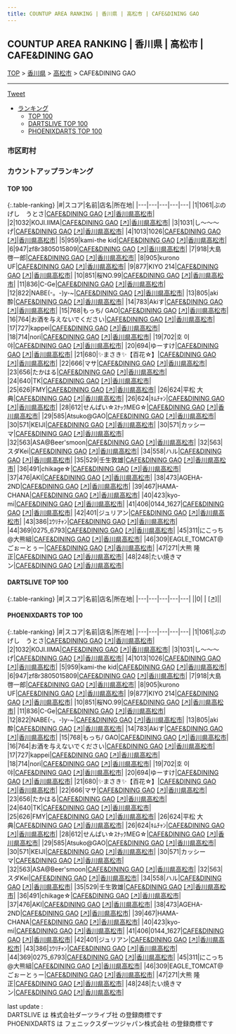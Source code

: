 ```yaml
---
title: COUNTUP AREA RANKING | 香川県 | 高松市 | CAFE&DINING GAO
---
```

## COUNTUP AREA RANKING | 香川県 | 高松市 | CAFE&DINING GAO

[TOP](/darts/rank/) > [香川県](/darts/rank/香川県/) > [高松市](/darts/rank/香川県/高松市/) > CAFE&DINING GAO

___

<a href="https://twitter.com/share?ref_src=twsrc%5Etfw" data-text="COUNTUP AREA RANKING | 香川県高松市CAFE&DINING GAO" class="twitter-share-button" data-hashtags="DARTSLIVE,PHOENIXDARTS,darts,ダーツ" data-show-count="false">Tweet</a>

* [ランキング](#カウントアップランキング)
    * [TOP 100](#top-100)
    * [DARTSLIVE TOP 100](#dartslive-top-100)
    * [PHOENIXDARTS TOP 100](#phoenixdarts-top-100)

### 市区町村

<ul>

</ul>

### カウントアップランキング

#### TOP 100



{:.table-ranking}
|#|スコア|名前|店名|所在地|
|---|---|---|---|---|
|1|1061|<span class="rank-name-pd">ぶのげし　うとさ</span>|<a href="/darts/rank/shops/70820.html">CAFE&DINING GAO</a> <a href="https://vs.phoenixdarts.com/jp/shop/shopDetailInfo/s_70820?s_seq=70820">[↗]</a>|<a href="/darts/rank/香川県/高松市">香川県高松市</a>|
|2|1032|<span class="rank-name-pd">KOJI.IIMA</span>|<a href="/darts/rank/shops/70820.html">CAFE&DINING GAO</a> <a href="https://vs.phoenixdarts.com/jp/shop/shopDetailInfo/s_70820?s_seq=70820">[↗]</a>|<a href="/darts/rank/香川県/高松市">香川県高松市</a>|
|3|1031|<span class="rank-name-pd">し〜〜〜げ</span>|<a href="/darts/rank/shops/70820.html">CAFE&DINING GAO</a> <a href="https://vs.phoenixdarts.com/jp/shop/shopDetailInfo/s_70820?s_seq=70820">[↗]</a>|<a href="/darts/rank/香川県/高松市">香川県高松市</a>|
|4|1013|<span class="rank-name-pd">1026</span>|<a href="/darts/rank/shops/70820.html">CAFE&DINING GAO</a> <a href="https://vs.phoenixdarts.com/jp/shop/shopDetailInfo/s_70820?s_seq=70820">[↗]</a>|<a href="/darts/rank/香川県/高松市">香川県高松市</a>|
|5|959|<span class="rank-name-pd">kami-the kid</span>|<a href="/darts/rank/shops/70820.html">CAFE&DINING GAO</a> <a href="https://vs.phoenixdarts.com/jp/shop/shopDetailInfo/s_70820?s_seq=70820">[↗]</a>|<a href="/darts/rank/香川県/高松市">香川県高松市</a>|
|6|947|<span class="rank-name-pd">zf8r3805015809</span>|<a href="/darts/rank/shops/70820.html">CAFE&DINING GAO</a> <a href="https://vs.phoenixdarts.com/jp/shop/shopDetailInfo/s_70820?s_seq=70820">[↗]</a>|<a href="/darts/rank/香川県/高松市">香川県高松市</a>|
|7|918|<span class="rank-name-pd"><span class="pro-icon-pd"></span>大島 啓一郎</span>|<a href="/darts/rank/shops/70820.html">CAFE&DINING GAO</a> <a href="https://vs.phoenixdarts.com/jp/shop/shopDetailInfo/s_70820?s_seq=70820">[↗]</a>|<a href="/darts/rank/香川県/高松市">香川県高松市</a>|
|8|905|<span class="rank-name-pd">kurono UF</span>|<a href="/darts/rank/shops/70820.html">CAFE&DINING GAO</a> <a href="https://vs.phoenixdarts.com/jp/shop/shopDetailInfo/s_70820?s_seq=70820">[↗]</a>|<a href="/darts/rank/香川県/高松市">香川県高松市</a>|
|9|877|<span class="rank-name-pd">KIYO 214</span>|<a href="/darts/rank/shops/70820.html">CAFE&DINING GAO</a> <a href="https://vs.phoenixdarts.com/jp/shop/shopDetailInfo/s_70820?s_seq=70820">[↗]</a>|<a href="/darts/rank/香川県/高松市">香川県高松市</a>|
|10|851|<span class="rank-name-pd">桜NO.99</span>|<a href="/darts/rank/shops/70820.html">CAFE&DINING GAO</a> <a href="https://vs.phoenixdarts.com/jp/shop/shopDetailInfo/s_70820?s_seq=70820">[↗]</a>|<a href="/darts/rank/香川県/高松市">香川県高松市</a>|
|11|836|<span class="rank-name-pd">C-Ge</span>|<a href="/darts/rank/shops/70820.html">CAFE&DINING GAO</a> <a href="https://vs.phoenixdarts.com/jp/shop/shopDetailInfo/s_70820?s_seq=70820">[↗]</a>|<a href="/darts/rank/香川県/高松市">香川県高松市</a>|
|12|822|<span class="rank-name-pd">NABE(-。-)y-~</span>|<a href="/darts/rank/shops/70820.html">CAFE&DINING GAO</a> <a href="https://vs.phoenixdarts.com/jp/shop/shopDetailInfo/s_70820?s_seq=70820">[↗]</a>|<a href="/darts/rank/香川県/高松市">香川県高松市</a>|
|13|805|<span class="rank-name-pd">aki 酔</span>|<a href="/darts/rank/shops/70820.html">CAFE&DINING GAO</a> <a href="https://vs.phoenixdarts.com/jp/shop/shopDetailInfo/s_70820?s_seq=70820">[↗]</a>|<a href="/darts/rank/香川県/高松市">香川県高松市</a>|
|14|783|<span class="rank-name-pd">Akiす</span>|<a href="/darts/rank/shops/70820.html">CAFE&DINING GAO</a> <a href="https://vs.phoenixdarts.com/jp/shop/shopDetailInfo/s_70820?s_seq=70820">[↗]</a>|<a href="/darts/rank/香川県/高松市">香川県高松市</a>|
|15|768|<span class="rank-name-pd">もっち/ GAO</span>|<a href="/darts/rank/shops/70820.html">CAFE&DINING GAO</a> <a href="https://vs.phoenixdarts.com/jp/shop/shopDetailInfo/s_70820?s_seq=70820">[↗]</a>|<a href="/darts/rank/香川県/高松市">香川県高松市</a>|
|16|764|<span class="rank-name-pd">お酒を与えないでください</span>|<a href="/darts/rank/shops/70820.html">CAFE&DINING GAO</a> <a href="https://vs.phoenixdarts.com/jp/shop/shopDetailInfo/s_70820?s_seq=70820">[↗]</a>|<a href="/darts/rank/香川県/高松市">香川県高松市</a>|
|17|727|<span class="rank-name-pd">kappei</span>|<a href="/darts/rank/shops/70820.html">CAFE&DINING GAO</a> <a href="https://vs.phoenixdarts.com/jp/shop/shopDetailInfo/s_70820?s_seq=70820">[↗]</a>|<a href="/darts/rank/香川県/高松市">香川県高松市</a>|
|18|714|<span class="rank-name-pd">nori</span>|<a href="/darts/rank/shops/70820.html">CAFE&DINING GAO</a> <a href="https://vs.phoenixdarts.com/jp/shop/shopDetailInfo/s_70820?s_seq=70820">[↗]</a>|<a href="/darts/rank/香川県/高松市">香川県高松市</a>|
|19|702|<span class="rank-name-pd">호  이  야</span>|<a href="/darts/rank/shops/70820.html">CAFE&DINING GAO</a> <a href="https://vs.phoenixdarts.com/jp/shop/shopDetailInfo/s_70820?s_seq=70820">[↗]</a>|<a href="/darts/rank/香川県/高松市">香川県高松市</a>|
|20|694|<span class="rank-name-pd">ゆーすけ</span>|<a href="/darts/rank/shops/70820.html">CAFE&DINING GAO</a> <a href="https://vs.phoenixdarts.com/jp/shop/shopDetailInfo/s_70820?s_seq=70820">[↗]</a>|<a href="/darts/rank/香川県/高松市">香川県高松市</a>|
|21|680|<span class="rank-name-pd">✨まさき✨【百花☆】</span>|<a href="/darts/rank/shops/70820.html">CAFE&DINING GAO</a> <a href="https://vs.phoenixdarts.com/jp/shop/shopDetailInfo/s_70820?s_seq=70820">[↗]</a>|<a href="/darts/rank/香川県/高松市">香川県高松市</a>|
|22|666|<span class="rank-name-pd">マサ</span>|<a href="/darts/rank/shops/70820.html">CAFE&DINING GAO</a> <a href="https://vs.phoenixdarts.com/jp/shop/shopDetailInfo/s_70820?s_seq=70820">[↗]</a>|<a href="/darts/rank/香川県/高松市">香川県高松市</a>|
|23|656|<span class="rank-name-pd">たかはる</span>|<a href="/darts/rank/shops/70820.html">CAFE&DINING GAO</a> <a href="https://vs.phoenixdarts.com/jp/shop/shopDetailInfo/s_70820?s_seq=70820">[↗]</a>|<a href="/darts/rank/香川県/高松市">香川県高松市</a>|
|24|640|<span class="rank-name-pd">TK</span>|<a href="/darts/rank/shops/70820.html">CAFE&DINING GAO</a> <a href="https://vs.phoenixdarts.com/jp/shop/shopDetailInfo/s_70820?s_seq=70820">[↗]</a>|<a href="/darts/rank/香川県/高松市">香川県高松市</a>|
|25|626|<span class="rank-name-pd">FMY</span>|<a href="/darts/rank/shops/70820.html">CAFE&DINING GAO</a> <a href="https://vs.phoenixdarts.com/jp/shop/shopDetailInfo/s_70820?s_seq=70820">[↗]</a>|<a href="/darts/rank/香川県/高松市">香川県高松市</a>|
|26|624|<span class="rank-name-pd"><span class="pro-icon-pd"></span>平松 大典</span>|<a href="/darts/rank/shops/70820.html">CAFE&DINING GAO</a> <a href="https://vs.phoenixdarts.com/jp/shop/shopDetailInfo/s_70820?s_seq=70820">[↗]</a>|<a href="/darts/rank/香川県/高松市">香川県高松市</a>|
|26|624|<span class="rank-name-pd">ｷﾑﾁｬﾝ</span>|<a href="/darts/rank/shops/70820.html">CAFE&DINING GAO</a> <a href="https://vs.phoenixdarts.com/jp/shop/shopDetailInfo/s_70820?s_seq=70820">[↗]</a>|<a href="/darts/rank/香川県/高松市">香川県高松市</a>|
|28|612|<span class="rank-name-pd">せんぱい☆ｽﾅｯｸMEG☆</span>|<a href="/darts/rank/shops/70820.html">CAFE&DINING GAO</a> <a href="https://vs.phoenixdarts.com/jp/shop/shopDetailInfo/s_70820?s_seq=70820">[↗]</a>|<a href="/darts/rank/香川県/高松市">香川県高松市</a>|
|29|585|<span class="rank-name-pd">Atsuko@GAO</span>|<a href="/darts/rank/shops/70820.html">CAFE&DINING GAO</a> <a href="https://vs.phoenixdarts.com/jp/shop/shopDetailInfo/s_70820?s_seq=70820">[↗]</a>|<a href="/darts/rank/香川県/高松市">香川県高松市</a>|
|30|571|<span class="rank-name-pd">KEIJI</span>|<a href="/darts/rank/shops/70820.html">CAFE&DINING GAO</a> <a href="https://vs.phoenixdarts.com/jp/shop/shopDetailInfo/s_70820?s_seq=70820">[↗]</a>|<a href="/darts/rank/香川県/高松市">香川県高松市</a>|
|30|571|<span class="rank-name-pd">カッシーマ</span>|<a href="/darts/rank/shops/70820.html">CAFE&DINING GAO</a> <a href="https://vs.phoenixdarts.com/jp/shop/shopDetailInfo/s_70820?s_seq=70820">[↗]</a>|<a href="/darts/rank/香川県/高松市">香川県高松市</a>|
|32|563|<span class="rank-name-pd">ASA@Beer&#x27;smoon</span>|<a href="/darts/rank/shops/70820.html">CAFE&DINING GAO</a> <a href="https://vs.phoenixdarts.com/jp/shop/shopDetailInfo/s_70820?s_seq=70820">[↗]</a>|<a href="/darts/rank/香川県/高松市">香川県高松市</a>|
|32|563|<span class="rank-name-pd">スダKei</span>|<a href="/darts/rank/shops/70820.html">CAFE&DINING GAO</a> <a href="https://vs.phoenixdarts.com/jp/shop/shopDetailInfo/s_70820?s_seq=70820">[↗]</a>|<a href="/darts/rank/香川県/高松市">香川県高松市</a>|
|34|558|<span class="rank-name-pd">ハル</span>|<a href="/darts/rank/shops/70820.html">CAFE&DINING GAO</a> <a href="https://vs.phoenixdarts.com/jp/shop/shopDetailInfo/s_70820?s_seq=70820">[↗]</a>|<a href="/darts/rank/香川県/高松市">香川県高松市</a>|
|35|529|<span class="rank-name-pd">壬生敦雄</span>|<a href="/darts/rank/shops/70820.html">CAFE&DINING GAO</a> <a href="https://vs.phoenixdarts.com/jp/shop/shopDetailInfo/s_70820?s_seq=70820">[↗]</a>|<a href="/darts/rank/香川県/高松市">香川県高松市</a>|
|36|491|<span class="rank-name-pd">chikage☆</span>|<a href="/darts/rank/shops/70820.html">CAFE&DINING GAO</a> <a href="https://vs.phoenixdarts.com/jp/shop/shopDetailInfo/s_70820?s_seq=70820">[↗]</a>|<a href="/darts/rank/香川県/高松市">香川県高松市</a>|
|37|476|<span class="rank-name-pd">AKI</span>|<a href="/darts/rank/shops/70820.html">CAFE&DINING GAO</a> <a href="https://vs.phoenixdarts.com/jp/shop/shopDetailInfo/s_70820?s_seq=70820">[↗]</a>|<a href="/darts/rank/香川県/高松市">香川県高松市</a>|
|38|473|<span class="rank-name-pd">AGEHA-2ND</span>|<a href="/darts/rank/shops/70820.html">CAFE&DINING GAO</a> <a href="https://vs.phoenixdarts.com/jp/shop/shopDetailInfo/s_70820?s_seq=70820">[↗]</a>|<a href="/darts/rank/香川県/高松市">香川県高松市</a>|
|39|467|<span class="rank-name-pd">HAMA-CHANA</span>|<a href="/darts/rank/shops/70820.html">CAFE&DINING GAO</a> <a href="https://vs.phoenixdarts.com/jp/shop/shopDetailInfo/s_70820?s_seq=70820">[↗]</a>|<a href="/darts/rank/香川県/高松市">香川県高松市</a>|
|40|423|<span class="rank-name-pd">kyo-mi</span>|<a href="/darts/rank/shops/70820.html">CAFE&DINING GAO</a> <a href="https://vs.phoenixdarts.com/jp/shop/shopDetailInfo/s_70820?s_seq=70820">[↗]</a>|<a href="/darts/rank/香川県/高松市">香川県高松市</a>|
|41|406|<span class="rank-name-pd">0144_1627</span>|<a href="/darts/rank/shops/70820.html">CAFE&DINING GAO</a> <a href="https://vs.phoenixdarts.com/jp/shop/shopDetailInfo/s_70820?s_seq=70820">[↗]</a>|<a href="/darts/rank/香川県/高松市">香川県高松市</a>|
|42|401|<span class="rank-name-pd">ジュリアン</span>|<a href="/darts/rank/shops/70820.html">CAFE&DINING GAO</a> <a href="https://vs.phoenixdarts.com/jp/shop/shopDetailInfo/s_70820?s_seq=70820">[↗]</a>|<a href="/darts/rank/香川県/高松市">香川県高松市</a>|
|43|386|<span class="rank-name-pd">ﾕｳﾘﾁｬﾝ</span>|<a href="/darts/rank/shops/70820.html">CAFE&DINING GAO</a> <a href="https://vs.phoenixdarts.com/jp/shop/shopDetailInfo/s_70820?s_seq=70820">[↗]</a>|<a href="/darts/rank/香川県/高松市">香川県高松市</a>|
|44|369|<span class="rank-name-pd">0275_6793</span>|<a href="/darts/rank/shops/70820.html">CAFE&DINING GAO</a> <a href="https://vs.phoenixdarts.com/jp/shop/shopDetailInfo/s_70820?s_seq=70820">[↗]</a>|<a href="/darts/rank/香川県/高松市">香川県高松市</a>|
|45|311|<span class="rank-name-pd">にこっち@大熊組</span>|<a href="/darts/rank/shops/70820.html">CAFE&DINING GAO</a> <a href="https://vs.phoenixdarts.com/jp/shop/shopDetailInfo/s_70820?s_seq=70820">[↗]</a>|<a href="/darts/rank/香川県/高松市">香川県高松市</a>|
|46|309|<span class="rank-name-pd">EAGLE_TOMCAT@ごぉーとぅー</span>|<a href="/darts/rank/shops/70820.html">CAFE&DINING GAO</a> <a href="https://vs.phoenixdarts.com/jp/shop/shopDetailInfo/s_70820?s_seq=70820">[↗]</a>|<a href="/darts/rank/香川県/高松市">香川県高松市</a>|
|47|271|<span class="rank-name-pd"><span class="pro-icon-pd"></span>大熊 隆正</span>|<a href="/darts/rank/shops/70820.html">CAFE&DINING GAO</a> <a href="https://vs.phoenixdarts.com/jp/shop/shopDetailInfo/s_70820?s_seq=70820">[↗]</a>|<a href="/darts/rank/香川県/高松市">香川県高松市</a>|
|48|248|<span class="rank-name-pd">たい焼きマン</span>|<a href="/darts/rank/shops/70820.html">CAFE&DINING GAO</a> <a href="https://vs.phoenixdarts.com/jp/shop/shopDetailInfo/s_70820?s_seq=70820">[↗]</a>|<a href="/darts/rank/香川県/高松市">香川県高松市</a>|


#### DARTSLIVE TOP 100



{:.table-ranking}
|#|スコア|名前|店名|所在地|
|---|---|---|---|---|
||0|<span class="rank-name-dl"> </span>|<a href="/darts/rank/shops/.html"></a> <a href="">[↗]</a>|<a href="/darts/rank//"></a>|


#### PHOENIXDARTS TOP 100



{:.table-ranking}
|#|スコア|名前|店名|所在地|
|---|---|---|---|---|
|1|1061|<span class="rank-name-pd">ぶのげし　うとさ</span>|<a href="/darts/rank/shops/70820.html">CAFE&DINING GAO</a> <a href="https://vs.phoenixdarts.com/jp/shop/shopDetailInfo/s_70820?s_seq=70820">[↗]</a>|<a href="/darts/rank/香川県/高松市">香川県高松市</a>|
|2|1032|<span class="rank-name-pd">KOJI.IIMA</span>|<a href="/darts/rank/shops/70820.html">CAFE&DINING GAO</a> <a href="https://vs.phoenixdarts.com/jp/shop/shopDetailInfo/s_70820?s_seq=70820">[↗]</a>|<a href="/darts/rank/香川県/高松市">香川県高松市</a>|
|3|1031|<span class="rank-name-pd">し〜〜〜げ</span>|<a href="/darts/rank/shops/70820.html">CAFE&DINING GAO</a> <a href="https://vs.phoenixdarts.com/jp/shop/shopDetailInfo/s_70820?s_seq=70820">[↗]</a>|<a href="/darts/rank/香川県/高松市">香川県高松市</a>|
|4|1013|<span class="rank-name-pd">1026</span>|<a href="/darts/rank/shops/70820.html">CAFE&DINING GAO</a> <a href="https://vs.phoenixdarts.com/jp/shop/shopDetailInfo/s_70820?s_seq=70820">[↗]</a>|<a href="/darts/rank/香川県/高松市">香川県高松市</a>|
|5|959|<span class="rank-name-pd">kami-the kid</span>|<a href="/darts/rank/shops/70820.html">CAFE&DINING GAO</a> <a href="https://vs.phoenixdarts.com/jp/shop/shopDetailInfo/s_70820?s_seq=70820">[↗]</a>|<a href="/darts/rank/香川県/高松市">香川県高松市</a>|
|6|947|<span class="rank-name-pd">zf8r3805015809</span>|<a href="/darts/rank/shops/70820.html">CAFE&DINING GAO</a> <a href="https://vs.phoenixdarts.com/jp/shop/shopDetailInfo/s_70820?s_seq=70820">[↗]</a>|<a href="/darts/rank/香川県/高松市">香川県高松市</a>|
|7|918|<span class="rank-name-pd"><span class="pro-icon-pd"></span>大島 啓一郎</span>|<a href="/darts/rank/shops/70820.html">CAFE&DINING GAO</a> <a href="https://vs.phoenixdarts.com/jp/shop/shopDetailInfo/s_70820?s_seq=70820">[↗]</a>|<a href="/darts/rank/香川県/高松市">香川県高松市</a>|
|8|905|<span class="rank-name-pd">kurono UF</span>|<a href="/darts/rank/shops/70820.html">CAFE&DINING GAO</a> <a href="https://vs.phoenixdarts.com/jp/shop/shopDetailInfo/s_70820?s_seq=70820">[↗]</a>|<a href="/darts/rank/香川県/高松市">香川県高松市</a>|
|9|877|<span class="rank-name-pd">KIYO 214</span>|<a href="/darts/rank/shops/70820.html">CAFE&DINING GAO</a> <a href="https://vs.phoenixdarts.com/jp/shop/shopDetailInfo/s_70820?s_seq=70820">[↗]</a>|<a href="/darts/rank/香川県/高松市">香川県高松市</a>|
|10|851|<span class="rank-name-pd">桜NO.99</span>|<a href="/darts/rank/shops/70820.html">CAFE&DINING GAO</a> <a href="https://vs.phoenixdarts.com/jp/shop/shopDetailInfo/s_70820?s_seq=70820">[↗]</a>|<a href="/darts/rank/香川県/高松市">香川県高松市</a>|
|11|836|<span class="rank-name-pd">C-Ge</span>|<a href="/darts/rank/shops/70820.html">CAFE&DINING GAO</a> <a href="https://vs.phoenixdarts.com/jp/shop/shopDetailInfo/s_70820?s_seq=70820">[↗]</a>|<a href="/darts/rank/香川県/高松市">香川県高松市</a>|
|12|822|<span class="rank-name-pd">NABE(-。-)y-~</span>|<a href="/darts/rank/shops/70820.html">CAFE&DINING GAO</a> <a href="https://vs.phoenixdarts.com/jp/shop/shopDetailInfo/s_70820?s_seq=70820">[↗]</a>|<a href="/darts/rank/香川県/高松市">香川県高松市</a>|
|13|805|<span class="rank-name-pd">aki 酔</span>|<a href="/darts/rank/shops/70820.html">CAFE&DINING GAO</a> <a href="https://vs.phoenixdarts.com/jp/shop/shopDetailInfo/s_70820?s_seq=70820">[↗]</a>|<a href="/darts/rank/香川県/高松市">香川県高松市</a>|
|14|783|<span class="rank-name-pd">Akiす</span>|<a href="/darts/rank/shops/70820.html">CAFE&DINING GAO</a> <a href="https://vs.phoenixdarts.com/jp/shop/shopDetailInfo/s_70820?s_seq=70820">[↗]</a>|<a href="/darts/rank/香川県/高松市">香川県高松市</a>|
|15|768|<span class="rank-name-pd">もっち/ GAO</span>|<a href="/darts/rank/shops/70820.html">CAFE&DINING GAO</a> <a href="https://vs.phoenixdarts.com/jp/shop/shopDetailInfo/s_70820?s_seq=70820">[↗]</a>|<a href="/darts/rank/香川県/高松市">香川県高松市</a>|
|16|764|<span class="rank-name-pd">お酒を与えないでください</span>|<a href="/darts/rank/shops/70820.html">CAFE&DINING GAO</a> <a href="https://vs.phoenixdarts.com/jp/shop/shopDetailInfo/s_70820?s_seq=70820">[↗]</a>|<a href="/darts/rank/香川県/高松市">香川県高松市</a>|
|17|727|<span class="rank-name-pd">kappei</span>|<a href="/darts/rank/shops/70820.html">CAFE&DINING GAO</a> <a href="https://vs.phoenixdarts.com/jp/shop/shopDetailInfo/s_70820?s_seq=70820">[↗]</a>|<a href="/darts/rank/香川県/高松市">香川県高松市</a>|
|18|714|<span class="rank-name-pd">nori</span>|<a href="/darts/rank/shops/70820.html">CAFE&DINING GAO</a> <a href="https://vs.phoenixdarts.com/jp/shop/shopDetailInfo/s_70820?s_seq=70820">[↗]</a>|<a href="/darts/rank/香川県/高松市">香川県高松市</a>|
|19|702|<span class="rank-name-pd">호  이  야</span>|<a href="/darts/rank/shops/70820.html">CAFE&DINING GAO</a> <a href="https://vs.phoenixdarts.com/jp/shop/shopDetailInfo/s_70820?s_seq=70820">[↗]</a>|<a href="/darts/rank/香川県/高松市">香川県高松市</a>|
|20|694|<span class="rank-name-pd">ゆーすけ</span>|<a href="/darts/rank/shops/70820.html">CAFE&DINING GAO</a> <a href="https://vs.phoenixdarts.com/jp/shop/shopDetailInfo/s_70820?s_seq=70820">[↗]</a>|<a href="/darts/rank/香川県/高松市">香川県高松市</a>|
|21|680|<span class="rank-name-pd">✨まさき✨【百花☆】</span>|<a href="/darts/rank/shops/70820.html">CAFE&DINING GAO</a> <a href="https://vs.phoenixdarts.com/jp/shop/shopDetailInfo/s_70820?s_seq=70820">[↗]</a>|<a href="/darts/rank/香川県/高松市">香川県高松市</a>|
|22|666|<span class="rank-name-pd">マサ</span>|<a href="/darts/rank/shops/70820.html">CAFE&DINING GAO</a> <a href="https://vs.phoenixdarts.com/jp/shop/shopDetailInfo/s_70820?s_seq=70820">[↗]</a>|<a href="/darts/rank/香川県/高松市">香川県高松市</a>|
|23|656|<span class="rank-name-pd">たかはる</span>|<a href="/darts/rank/shops/70820.html">CAFE&DINING GAO</a> <a href="https://vs.phoenixdarts.com/jp/shop/shopDetailInfo/s_70820?s_seq=70820">[↗]</a>|<a href="/darts/rank/香川県/高松市">香川県高松市</a>|
|24|640|<span class="rank-name-pd">TK</span>|<a href="/darts/rank/shops/70820.html">CAFE&DINING GAO</a> <a href="https://vs.phoenixdarts.com/jp/shop/shopDetailInfo/s_70820?s_seq=70820">[↗]</a>|<a href="/darts/rank/香川県/高松市">香川県高松市</a>|
|25|626|<span class="rank-name-pd">FMY</span>|<a href="/darts/rank/shops/70820.html">CAFE&DINING GAO</a> <a href="https://vs.phoenixdarts.com/jp/shop/shopDetailInfo/s_70820?s_seq=70820">[↗]</a>|<a href="/darts/rank/香川県/高松市">香川県高松市</a>|
|26|624|<span class="rank-name-pd"><span class="pro-icon-pd"></span>平松 大典</span>|<a href="/darts/rank/shops/70820.html">CAFE&DINING GAO</a> <a href="https://vs.phoenixdarts.com/jp/shop/shopDetailInfo/s_70820?s_seq=70820">[↗]</a>|<a href="/darts/rank/香川県/高松市">香川県高松市</a>|
|26|624|<span class="rank-name-pd">ｷﾑﾁｬﾝ</span>|<a href="/darts/rank/shops/70820.html">CAFE&DINING GAO</a> <a href="https://vs.phoenixdarts.com/jp/shop/shopDetailInfo/s_70820?s_seq=70820">[↗]</a>|<a href="/darts/rank/香川県/高松市">香川県高松市</a>|
|28|612|<span class="rank-name-pd">せんぱい☆ｽﾅｯｸMEG☆</span>|<a href="/darts/rank/shops/70820.html">CAFE&DINING GAO</a> <a href="https://vs.phoenixdarts.com/jp/shop/shopDetailInfo/s_70820?s_seq=70820">[↗]</a>|<a href="/darts/rank/香川県/高松市">香川県高松市</a>|
|29|585|<span class="rank-name-pd">Atsuko@GAO</span>|<a href="/darts/rank/shops/70820.html">CAFE&DINING GAO</a> <a href="https://vs.phoenixdarts.com/jp/shop/shopDetailInfo/s_70820?s_seq=70820">[↗]</a>|<a href="/darts/rank/香川県/高松市">香川県高松市</a>|
|30|571|<span class="rank-name-pd">KEIJI</span>|<a href="/darts/rank/shops/70820.html">CAFE&DINING GAO</a> <a href="https://vs.phoenixdarts.com/jp/shop/shopDetailInfo/s_70820?s_seq=70820">[↗]</a>|<a href="/darts/rank/香川県/高松市">香川県高松市</a>|
|30|571|<span class="rank-name-pd">カッシーマ</span>|<a href="/darts/rank/shops/70820.html">CAFE&DINING GAO</a> <a href="https://vs.phoenixdarts.com/jp/shop/shopDetailInfo/s_70820?s_seq=70820">[↗]</a>|<a href="/darts/rank/香川県/高松市">香川県高松市</a>|
|32|563|<span class="rank-name-pd">ASA@Beer&#x27;smoon</span>|<a href="/darts/rank/shops/70820.html">CAFE&DINING GAO</a> <a href="https://vs.phoenixdarts.com/jp/shop/shopDetailInfo/s_70820?s_seq=70820">[↗]</a>|<a href="/darts/rank/香川県/高松市">香川県高松市</a>|
|32|563|<span class="rank-name-pd">スダKei</span>|<a href="/darts/rank/shops/70820.html">CAFE&DINING GAO</a> <a href="https://vs.phoenixdarts.com/jp/shop/shopDetailInfo/s_70820?s_seq=70820">[↗]</a>|<a href="/darts/rank/香川県/高松市">香川県高松市</a>|
|34|558|<span class="rank-name-pd">ハル</span>|<a href="/darts/rank/shops/70820.html">CAFE&DINING GAO</a> <a href="https://vs.phoenixdarts.com/jp/shop/shopDetailInfo/s_70820?s_seq=70820">[↗]</a>|<a href="/darts/rank/香川県/高松市">香川県高松市</a>|
|35|529|<span class="rank-name-pd">壬生敦雄</span>|<a href="/darts/rank/shops/70820.html">CAFE&DINING GAO</a> <a href="https://vs.phoenixdarts.com/jp/shop/shopDetailInfo/s_70820?s_seq=70820">[↗]</a>|<a href="/darts/rank/香川県/高松市">香川県高松市</a>|
|36|491|<span class="rank-name-pd">chikage☆</span>|<a href="/darts/rank/shops/70820.html">CAFE&DINING GAO</a> <a href="https://vs.phoenixdarts.com/jp/shop/shopDetailInfo/s_70820?s_seq=70820">[↗]</a>|<a href="/darts/rank/香川県/高松市">香川県高松市</a>|
|37|476|<span class="rank-name-pd">AKI</span>|<a href="/darts/rank/shops/70820.html">CAFE&DINING GAO</a> <a href="https://vs.phoenixdarts.com/jp/shop/shopDetailInfo/s_70820?s_seq=70820">[↗]</a>|<a href="/darts/rank/香川県/高松市">香川県高松市</a>|
|38|473|<span class="rank-name-pd">AGEHA-2ND</span>|<a href="/darts/rank/shops/70820.html">CAFE&DINING GAO</a> <a href="https://vs.phoenixdarts.com/jp/shop/shopDetailInfo/s_70820?s_seq=70820">[↗]</a>|<a href="/darts/rank/香川県/高松市">香川県高松市</a>|
|39|467|<span class="rank-name-pd">HAMA-CHANA</span>|<a href="/darts/rank/shops/70820.html">CAFE&DINING GAO</a> <a href="https://vs.phoenixdarts.com/jp/shop/shopDetailInfo/s_70820?s_seq=70820">[↗]</a>|<a href="/darts/rank/香川県/高松市">香川県高松市</a>|
|40|423|<span class="rank-name-pd">kyo-mi</span>|<a href="/darts/rank/shops/70820.html">CAFE&DINING GAO</a> <a href="https://vs.phoenixdarts.com/jp/shop/shopDetailInfo/s_70820?s_seq=70820">[↗]</a>|<a href="/darts/rank/香川県/高松市">香川県高松市</a>|
|41|406|<span class="rank-name-pd">0144_1627</span>|<a href="/darts/rank/shops/70820.html">CAFE&DINING GAO</a> <a href="https://vs.phoenixdarts.com/jp/shop/shopDetailInfo/s_70820?s_seq=70820">[↗]</a>|<a href="/darts/rank/香川県/高松市">香川県高松市</a>|
|42|401|<span class="rank-name-pd">ジュリアン</span>|<a href="/darts/rank/shops/70820.html">CAFE&DINING GAO</a> <a href="https://vs.phoenixdarts.com/jp/shop/shopDetailInfo/s_70820?s_seq=70820">[↗]</a>|<a href="/darts/rank/香川県/高松市">香川県高松市</a>|
|43|386|<span class="rank-name-pd">ﾕｳﾘﾁｬﾝ</span>|<a href="/darts/rank/shops/70820.html">CAFE&DINING GAO</a> <a href="https://vs.phoenixdarts.com/jp/shop/shopDetailInfo/s_70820?s_seq=70820">[↗]</a>|<a href="/darts/rank/香川県/高松市">香川県高松市</a>|
|44|369|<span class="rank-name-pd">0275_6793</span>|<a href="/darts/rank/shops/70820.html">CAFE&DINING GAO</a> <a href="https://vs.phoenixdarts.com/jp/shop/shopDetailInfo/s_70820?s_seq=70820">[↗]</a>|<a href="/darts/rank/香川県/高松市">香川県高松市</a>|
|45|311|<span class="rank-name-pd">にこっち@大熊組</span>|<a href="/darts/rank/shops/70820.html">CAFE&DINING GAO</a> <a href="https://vs.phoenixdarts.com/jp/shop/shopDetailInfo/s_70820?s_seq=70820">[↗]</a>|<a href="/darts/rank/香川県/高松市">香川県高松市</a>|
|46|309|<span class="rank-name-pd">EAGLE_TOMCAT@ごぉーとぅー</span>|<a href="/darts/rank/shops/70820.html">CAFE&DINING GAO</a> <a href="https://vs.phoenixdarts.com/jp/shop/shopDetailInfo/s_70820?s_seq=70820">[↗]</a>|<a href="/darts/rank/香川県/高松市">香川県高松市</a>|
|47|271|<span class="rank-name-pd"><span class="pro-icon-pd"></span>大熊 隆正</span>|<a href="/darts/rank/shops/70820.html">CAFE&DINING GAO</a> <a href="https://vs.phoenixdarts.com/jp/shop/shopDetailInfo/s_70820?s_seq=70820">[↗]</a>|<a href="/darts/rank/香川県/高松市">香川県高松市</a>|
|48|248|<span class="rank-name-pd">たい焼きマン</span>|<a href="/darts/rank/shops/70820.html">CAFE&DINING GAO</a> <a href="https://vs.phoenixdarts.com/jp/shop/shopDetailInfo/s_70820?s_seq=70820">[↗]</a>|<a href="/darts/rank/香川県/高松市">香川県高松市</a>|


<div class="footer border-top border-gray-light mt-5 pt-3 text-right text-gray">
    last update : <span style="font-weight: italic" id="foot_last_modified"></span><br />
    DARTSLIVE は 株式会社ダーツライブ社 の登録商標です<br />
    PHOENIXDARTS は フェニックスダーツジャパン株式会社 の登録商標です<br />
</div>

<script src="https://cdnjs.cloudflare.com/ajax/libs/jquery.tablesorter/2.31.3/js/jquery.tablesorter.min.js" integrity="sha512-qzgd5cYSZcosqpzpn7zF2ZId8f/8CHmFKZ8j7mU4OUXTNRd5g+ZHBPsgKEwoqxCtdQvExE5LprwwPAgoicguNg==" crossorigin="anonymous" referrerpolicy="no-referrer"></script>
<link rel="stylesheet" href="https://cdnjs.cloudflare.com/ajax/libs/jquery.tablesorter/2.31.3/css/theme.default.min.css" integrity="sha512-wghhOJkjQX0Lh3NSWvNKeZ0ZpNn+SPVXX1Qyc9OCaogADktxrBiBdKGDoqVUOyhStvMBmJQ8ZdMHiR3wuEq8+w==" crossorigin="anonymous" referrerpolicy="no-referrer" />
<script>
$(function() {
    $(".table-ranking").tablesorter({sortList:[[0, 0]]});
    $("#foot_last_modified").text(formatDate(new Date(document.lastModified), 'yyyy-MM-dd HH:mm:ss'));
});
</script>

<script async src="https://platform.twitter.com/widgets.js" charset="utf-8"></script>